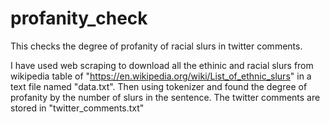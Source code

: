 # profanity_check
This checks the degree of profanity of racial slurs in twitter comments.


I have used web scraping to download all the ethinic and racial slurs from wikipedia table of "https://en.wikipedia.org/wiki/List_of_ethnic_slurs" in a text file named "data.txt".
Then using tokenizer and found the degree of profanity by the number of slurs in the sentence.
The twitter comments are stored in "twitter_comments.txt"
